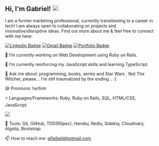 ## Hi, I'm Gabriel! <img src="https://raw.githubusercontent.com/aemmadi/aemmadi/master/wave.gif" width="20px">

I am a former marketing professional, currently transitioning to a career in tech! I am always open to collaborating on projects and innovative/disruptive ideas. Find out more about me & feel free to connect with me here:

<a href="https://www.linkedin.com/in/gabrielleibel" target="_blank"><img src="https://img.shields.io/badge/-gabrielleibel-blue?style=flat-square&logo=Linkedin&logoColor=white" alt="Linkedin Badge"></a>
<a href="mailto:gfleibel@hotmail.com" target="_blank"><img src="https://img.shields.io/badge/-gfleibel@hotmail.com-c14438?style=flat-square&logo=Gmail&logoColor=white" alt="Gmail Badge"></a>
<a href="https://troopl.com/gfleibel" target="_blank"><img src="https://img.shields.io/badge/Portfolio-%23000000.svg?style=for-the-badge&logo=firefox&logoColor=#FF7139" alt="Portfolio Badge"></a>



🔭 I’m currently working on Web Development using Ruby on Rails.

🌱 I’m currently reinforcing my JavaScript skills and learning TypeScript.

💬 Ask me about: programming, books, series and Star Wars . Not The Witcher, please... I'm still traumatized by the ending... :(

😄 Pronouns: he/him

⚡ Languages/Frameworks: Ruby, Ruby on Rails, SQL, HTML/CSS, JavaScript

 <img src = "https://github-readme-stats.vercel.app/api/top-langs/?username=gfleibel&layout=compact">

🔨 Tools: Git, GitHub, TDD(RSpec), Heroku, Redis, Sidekiq, Cloudinary, Algolia, Bootstrap

 📫 How to reach me: gfleibel@hotmail.com
